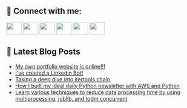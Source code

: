 ## 🔎 Connect with me:
[<img height="32" width="40" src="https://cdn.jsdelivr.net/npm/simple-icons@v5/icons/telegram.svg" />](https://t.me/bullbesh)
[<img height="32" width="40" src="https://cdn.jsdelivr.net/npm/simple-icons@v5/icons/vk.svg" />](https://vk.com/bullbesh)
[<img height="32" width="40" src="https://cdn.jsdelivr.net/npm/simple-icons@v5/icons/twitter.svg" />](https://twitter.com/bullbesh1)
[<img height="32" width="40" src="https://cdn.jsdelivr.net/npm/simple-icons@v5/icons/instagram.svg" />](https://www.instagram.com/bullbesh)
[<img height="32" width="40" src="https://cdn.jsdelivr.net/npm/simple-icons@v5/icons/reddit.svg" />](https://www.reddit.com/user/bullbesh)
[<img height="32" width="40" src="https://cdn.jsdelivr.net/npm/simple-icons@v5/icons/youtube.svg" />](https://www.youtube.com/channel/UCtfjRs6uzgq5mfm8S06WTcg)

## 📕 Latest Blog Posts
<!-- BLOG-POST-LIST:START -->
- [My own portfolio website is online!!!](https://www.reddit.com/r/Python/comments/vya5vg/my_own_portfolio_website_is_online/)
- [I&#39;ve created a Linkedin Bot!](https://www.reddit.com/r/Python/comments/vy9y0m/ive_created_a_linkedin_bot/)
- [Taking a deep dive into itertools.chain](https://www.reddit.com/r/Python/comments/vy9v62/taking_a_deep_dive_into_itertoolschain/)
- [How I built my ideal daily Python newsletter with AWS and Python](https://www.reddit.com/r/Python/comments/vy9lk8/how_i_built_my_ideal_daily_python_newsletter_with/)
- [Learn various techniques to reduce data processing time by using multiprocessing, joblib, and tqdm concurrent](https://www.reddit.com/r/Python/comments/vy7uc1/learn_various_techniques_to_reduce_data/)
<!-- BLOG-POST-LIST:END -->
